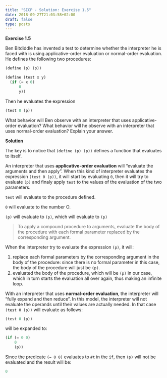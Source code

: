 ```yaml
---
title: "SICP - Solution: Exercise 1.5"
date: 2018-09-27T21:03:58+02:00
draft: false
type: posts
---
```


**Exercise 1.5**

Ben Bitdiddle has invented a test to determine whether the interpreter he is faced with is using applicative-order evaluation or normal-order evaluation. He defines the following two procedures:

```scheme
(define (p) (p))

(define (test x y)
  (if (= x 0)
      0
      y))
```

Then he evaluates the expression

```scheme
(test 0 (p))
```

What behavior will Ben observe with an interpreter that uses applicative-order evaluation? What behavior will he observe with an interpreter that uses normal-order evaluation? Explain your answer.

**Solution**

The key is to notice that `(define (p) (p))` defines a function that evaluates to itself.

An interpreter that uses **applicative-order evaluation** will “evaluate the arguments and then apply”. When this kind of interpreter evaluates the expression `(test 0 (p))`, it will start by evaluating `0`, then it will try to evaluate `(p)` and finaly apply `test` to the values of the evaluation of the two parameters.

`test` will evaluate to the procedure defined.

`0` will evaluate to the number O.

`(p)` will evaluate to `(p)`, which will evaluate to `(p)`

> To apply a compound procedure to arguments, evaluate the body of the procedure with each formal parameter replaced by the corresponding argument.


When the interpreter try to evaluate the expression `(p)`, it will:

1. replace each formal parameters by the corresponding argument in the body of the procedure: since there is no formal parameter in this case, the body of the procedure will just be `(p)`.
2. evaluated the body of the procedure, which will be `(p)` in our case, which in turn starts the evaluation all over again, thus making an infinite loop.

With an interpreter that uses **normal-order evaluation**, the interpreter will “fully expand and then reduce”. In this model, the interpreter will not evaluate the operands until their values are actually needed. In that case `(test 0 (p))` will evaluate as follows:

```scheme
(test 0 (p))
```

will be expanded to:

```scheme
(if (= 0 0)
    0
    (p))
```

Since the predicate `(= 0 0)` evaluates to `#t` in the `if`,  then `(p)` will not be evaluated and the result will be:

```scheme
0
```
